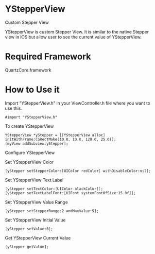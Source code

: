 YStepperView
===========

Custom Stepper View

YStepperView is custom Stepper View. It is similar to the native Stepper view in iOS but allow user to see the current value of YStepperView.

Required Framework
==================

QuartzCore.framework


How to Use it
=============

Import "YStepperView.h" in your ViewController.h file where you want to use this.
```objc
#import "YStepperView.h"
```

To create YStepperView
```objc
YStepperView *yStepper = [[YStepperView alloc] initWithFrame:CGRectMake(10.0, 10.0, 120.0, 25.0)];
[myView addSubview:yStepper];
```
Configure YStepperView

Set YStepperView Color
```
[yStepper setStepperColor:[UIColor redColor] withDisableColor:nil];
```
Set YStepperView Text Label
```
[yStepper setTextColor:[UIColor blackColor]];
[yStepper setTextLabelFont:[UIFont systemFontOfSize:15.0f]];
```

Set YStepperView Value Range
```
[yStepper setStepperRange:2 andMaxValue:5];
```

Set YStepperView Initial Value
```
[yStepper setValue:6];
```

Get YStepperView Current Value
```
[yStepper getValue];
```
